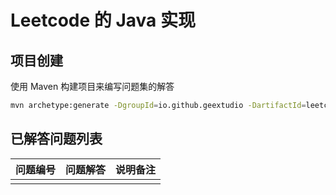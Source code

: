 # Leetcode 的 Java 实现

## 项目创建

使用 Maven 构建项目来编写问题集的解答

```bash
mvn archetype:generate -DgroupId=io.github.geextudio -DartifactId=leetcode-problems -DarchetypeCatalog=local -DinteractiveMode=false -DarchetypeArtifactId=maven-archetype-quickstart -DarchetypeVersion=1.4
```

## 已解答问题列表

|     问题编号      | 问题解答 | 说明备注   |
| :----           | :----                   | :----                       |
|                 |                         |                             |